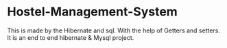 # Hostel-Management-System
This is made by the Hibernate and sql. With the help of Getters and setters.
It is an end to end hibernate & Mysql project.
